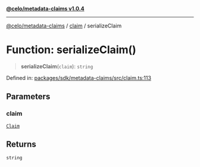 [**@celo/metadata-claims v1.0.4**](../../README.md)

***

[@celo/metadata-claims](../../README.md) / [claim](../README.md) / serializeClaim

# Function: serializeClaim()

> **serializeClaim**(`claim`): `string`

Defined in: [packages/sdk/metadata-claims/src/claim.ts:113](https://github.com/celo-org/developer-tooling/blob/master/packages/sdk/metadata-claims/src/claim.ts#L113)

## Parameters

### claim

[`Claim`](../type-aliases/Claim.md)

## Returns

`string`
